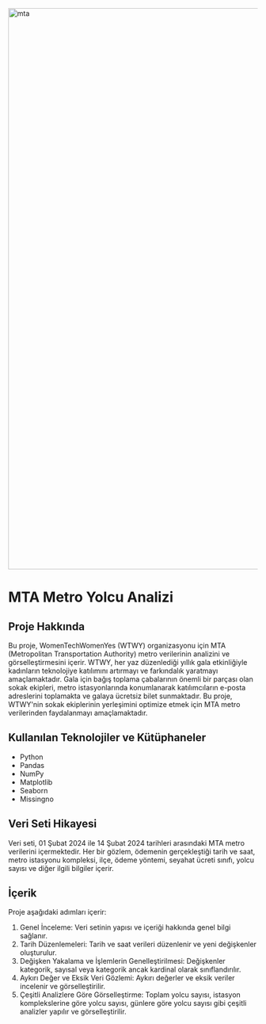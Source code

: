 <img width="1133" alt="mta" src="https://github.com/melisacevik/MTA-Subway-Project-master/assets/113050206/bb402a94-6307-480e-a38a-30dbc8f47c83">

# MTA Metro Yolcu Analizi

## Proje Hakkında

Bu proje, WomenTechWomenYes (WTWY) organizasyonu için MTA (Metropolitan Transportation Authority) metro verilerinin analizini ve görselleştirmesini içerir. WTWY, her yaz düzenlediği yıllık gala etkinliğiyle kadınların teknolojiye katılımını artırmayı ve farkındalık yaratmayı amaçlamaktadır. Gala için bağış toplama çabalarının önemli bir parçası olan sokak ekipleri, metro istasyonlarında konumlanarak katılımcıların e-posta adreslerini toplamakta ve galaya ücretsiz bilet sunmaktadır. Bu proje, WTWY'nin sokak ekiplerinin yerleşimini optimize etmek için MTA metro verilerinden faydalanmayı amaçlamaktadır.

## Kullanılan Teknolojiler ve Kütüphaneler

- Python
- Pandas
- NumPy
- Matplotlib
- Seaborn
- Missingno

## Veri Seti Hikayesi

Veri seti, 01 Şubat 2024 ile 14 Şubat 2024 tarihleri arasındaki MTA metro verilerini içermektedir. Her bir gözlem, ödemenin gerçekleştiği tarih ve saat, metro istasyonu kompleksi, ilçe, ödeme yöntemi, seyahat ücreti sınıfı, yolcu sayısı ve diğer ilgili bilgiler içerir.

## İçerik

Proje aşağıdaki adımları içerir:

1. Genel İnceleme: Veri setinin yapısı ve içeriği hakkında genel bilgi sağlanır.
2. Tarih Düzenlemeleri: Tarih ve saat verileri düzenlenir ve yeni değişkenler oluşturulur.
3. Değişken Yakalama ve İşlemlerin Genelleştirilmesi: Değişkenler kategorik, sayısal veya kategorik ancak kardinal olarak sınıflandırılır.
4. Aykırı Değer ve Eksik Veri Gözlemi: Aykırı değerler ve eksik veriler incelenir ve görselleştirilir.
5. Çeşitli Analizlere Göre Görselleştirme: Toplam yolcu sayısı, istasyon komplekslerine göre yolcu sayısı, günlere göre yolcu sayısı gibi çeşitli analizler yapılır ve görselleştirilir.
